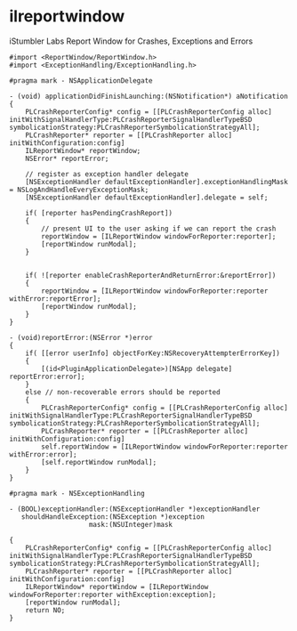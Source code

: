 ilreportwindow
==============

iStumbler Labs Report Window for Crashes, Exceptions and Errors

    #import <ReportWindow/ReportWindow.h>
    #import <ExceptionHandling/ExceptionHandling.h>

    #pragma mark - NSApplicationDelegate

    - (void) applicationDidFinishLaunching:(NSNotification*) aNotification
    {
        PLCrashReporterConfig* config = [[PLCrashReporterConfig alloc] initWithSignalHandlerType:PLCrashReporterSignalHandlerTypeBSD symbolicationStrategy:PLCrashReporterSymbolicationStrategyAll];
        PLCrashReporter* reporter = [[PLCrashReporter alloc] initWithConfiguration:config]
        ILReportWindow* reportWindow;
        NSError* reportError;
    
        // register as exception handler delegate
        [NSExceptionHandler defaultExceptionHandler].exceptionHandlingMask = NSLogAndHandleEveryExceptionMask;
        [NSExceptionHandler defaultExceptionHandler].delegate = self;
    
        if( [reporter hasPendingCrashReport])
        {
            // present UI to the user asking if we can report the crash
            reportWindow = [ILReportWindow windowForReporter:reporter];
            [reportWindow runModal];
        }
    
    
        if( ![reporter enableCrashReporterAndReturnError:&reportError])
        {
            reportWindow = [ILReportWindow windowForReporter:reporter withError:reportError];
            [reportWindow runModal];
        }
    }

    - (void)reportError:(NSError *)error
    {
        if( [[error userInfo] objectForKey:NSRecoveryAttempterErrorKey])
        {
            [(id<PluginApplicationDelegate>)[NSApp delegate] reportError:error];
        }
        else // non-recoverable errors should be reported
        {
            PLCrashReporterConfig* config = [[PLCrashReporterConfig alloc] initWithSignalHandlerType:PLCrashReporterSignalHandlerTypeBSD symbolicationStrategy:PLCrashReporterSymbolicationStrategyAll];
            PLCrashReporter* reporter = [[PLCrashReporter alloc] initWithConfiguration:config]
            self.reportWindow = [ILReportWindow windowForReporter:reporter withError:error];
            [self.reportWindow runModal];
        }
    }

    #pragma mark - NSExceptionHandling

    - (BOOL)exceptionHandler:(NSExceptionHandler *)exceptionHandler
       shouldHandleException:(NSException *)exception
                        mask:(NSUInteger)mask

    {
        PLCrashReporterConfig* config = [[PLCrashReporterConfig alloc] initWithSignalHandlerType:PLCrashReporterSignalHandlerTypeBSD symbolicationStrategy:PLCrashReporterSymbolicationStrategyAll];
        PLCrashReporter* reporter = [[PLCrashReporter alloc] initWithConfiguration:config]
        ILReportWindow* reportWindow = [ILReportWindow windowForReporter:reporter withException:exception];
        [reportWindow runModal];
        return NO;
    }
